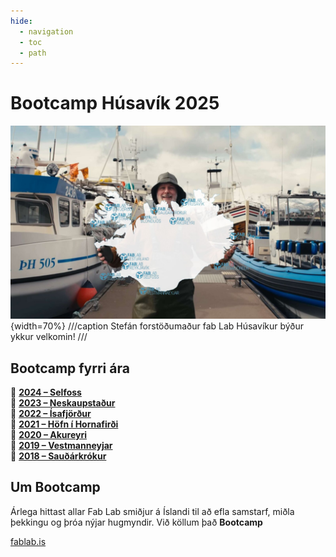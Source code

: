 ```yaml
---
hide:
  - navigation
  - toc
  - path
---
```


# Bootcamp Húsavík 2025

![velkomin](assets/img/index/velkomin_comp.jpg){width=70%}
///caption
Stefán forstöðumaður fab Lab Húsavíkur býður ykkur velkomin!
///

## Bootcamp fyrri ára

📍 **[2024 – Selfoss](https://fab-lab-island.github.io/fli-bootcamp-2024/)**<br>
📍 **[2023 – Neskaupstaður](https://fab-lab-island.github.io/fli-bootcamp-2023/)**  <br>
📍 **[2022 – Ísafjörður]()**<br>
📍 **[2021 – Höfn í Hornafirði]()**<br>
📍 **[2020 – Akureyri]()**<br>
📍 **[2019 – Vestmanneyjar]()**<br>
📍 **[2018 – Sauðárkrókur]()**<br>

## Um Bootcamp

Árlega hittast allar Fab Lab smiðjur á Íslandi til að efla samstarf, miðla þekkingu og þróa nýjar hugmyndir. Við köllum það **Bootcamp**

[fablab.is](https://fablab.is/)
